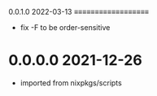 0.0.1.0 2022-03-13
≡≡≡≡≡≡≡≡≡≡≡≡≡≡≡≡≡≡
- fix -F to be order-sensitive

0.0.0.0 2021-12-26
==================
- imported from nixpkgs/scripts
